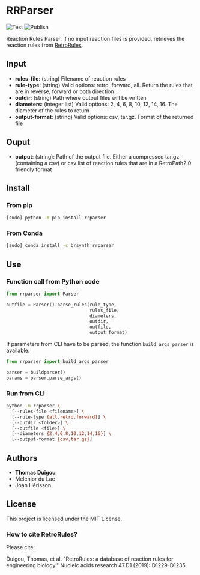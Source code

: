 # RRParser

![Test](https://github.com/brsynth/RRulesParser/workflows/Test/badge.svg) ![Publish](https://github.com/brsynth/RRulesParser/workflows/Publish/badge.svg)

Reaction Rules Parser. If no input reaction files is provided, retrieves the reaction rules from [RetroRules](https://retrorules.org).


## Input

* **rules-file**: (string) Filename of reaction rules
* **rule-type**: (string) Valid options: retro, forward, all. Return the rules that are in reverse, forward or both direction
* **outdir**: (string) Path where output files will be written
* **diameters**: (integer list) Valid options: 2, 4, 6, 8, 10, 12, 14, 16. The diameter of the rules to return
* **output-format**: (string) Valid options: csv, tar.gz. Format of the returned file

## Ouput

* **output**: (string): Path of the output file. Either a compressed tar.gz (containing a csv) or csv list of reaction rules that are in a RetroPath2.0 friendly format


## Install
### From pip
```sh
[sudo] python -m pip install rrparser
```
### From Conda
```sh
[sudo] conda install -c brsynth rrparser
```

## Use

### Function call from Python code
```python
from rrparser import Parser

outfile = Parser().parse_rules(rule_type,
                               rules_file,
                               diameters,
                               outdir,
                               outfile,
                               output_format)
```

If parameters from CLI have to be parsed, the function `build_args_parser` is available:
```python
from rrparser import build_args_parser

parser = buildparser()
params = parser.parse_args()
```

### Run from CLI
```sh
python -m rrparser \
  [--rules-file <filename>] \
  [--rule-type {all,retro,forward}] \
  [--outdir <folder>] \
  [--outfile <file>] \
  [--diameters {2,4,6,8,10,12,14,16}] \
  [--output-format {csv,tar.gz}]
```


## Authors

* **Thomas Duigou**
* Melchior du Lac
* Joan Hérisson

## License

This project is licensed under the MIT License.

### How to cite RetroRules?
Please cite:

Duigou, Thomas, et al. "RetroRules: a database of reaction rules for engineering biology." Nucleic acids research 47.D1 (2019): D1229-D1235.
